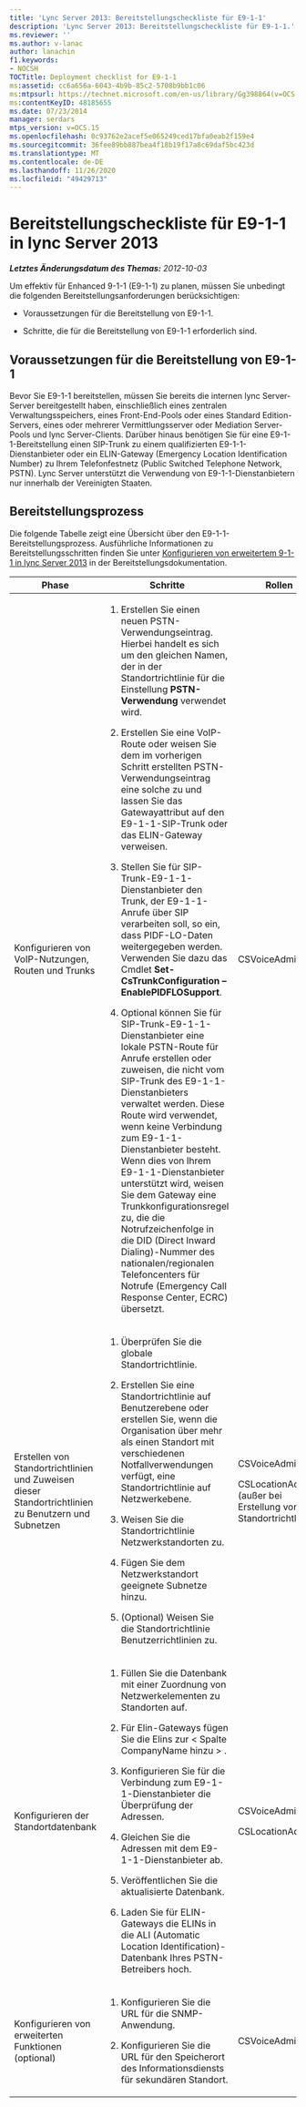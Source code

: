 ```yaml
---
title: 'Lync Server 2013: Bereitstellungscheckliste für E9-1-1'
description: 'Lync Server 2013: Bereitstellungscheckliste für E9-1-1.'
ms.reviewer: ''
ms.author: v-lanac
author: lanachin
f1.keywords:
- NOCSH
TOCTitle: Deployment checklist for E9-1-1
ms:assetid: cc6a656a-6043-4b9b-85c2-5708b9bb1c06
ms:mtpsurl: https://technet.microsoft.com/en-us/library/Gg398864(v=OCS.15)
ms:contentKeyID: 48185655
ms.date: 07/23/2014
manager: serdars
mtps_version: v=OCS.15
ms.openlocfilehash: 0c93762e2acef5e065249ced17bfa0eab2f159e4
ms.sourcegitcommit: 36fee89bb887bea4f18b19f17a8c69daf5bc423d
ms.translationtype: MT
ms.contentlocale: de-DE
ms.lasthandoff: 11/26/2020
ms.locfileid: "49429713"
---
```

# <a name="deployment-checklist-for-e9-1-1-in-lync-server-2013"></a>Bereitstellungscheckliste für E9-1-1 in lync Server 2013

<div data-xmlns="http://www.w3.org/1999/xhtml">

<div class="topic" data-xmlns="http://www.w3.org/1999/xhtml" data-msxsl="urn:schemas-microsoft-com:xslt" data-cs="https://msdn.microsoft.com/">

<div data-asp="https://msdn2.microsoft.com/asp">



</div>

<div id="mainSection">

<div id="mainBody">

<span> </span>

_**Letztes Änderungsdatum des Themas:** 2012-10-03_

Um effektiv für Enhanced 9-1-1 (E9-1-1) zu planen, müssen Sie unbedingt die folgenden Bereitstellungsanforderungen berücksichtigen:

  - Voraussetzungen für die Bereitstellung von E9-1-1.

  - Schritte, die für die Bereitstellung von E9-1-1 erforderlich sind.

<div>

## <a name="deployment-prerequisites-for-e9-1-1"></a>Voraussetzungen für die Bereitstellung von E9-1-1

Bevor Sie E9-1-1 bereitstellen, müssen Sie bereits die internen lync Server-Server bereitgestellt haben, einschließlich eines zentralen Verwaltungsspeichers, eines Front-End-Pools oder eines Standard Edition-Servers, eines oder mehrerer Vermittlungsserver oder Mediation Server-Pools und lync Server-Clients. Darüber hinaus benötigen Sie für eine E9-1-1-Bereitstellung einen SIP-Trunk zu einem qualifizierten E9-1-1-Dienstanbieter oder ein ELIN-Gateway (Emergency Location Identification Number) zu Ihrem Telefonfestnetz (Public Switched Telephone Network, PSTN). Lync Server unterstützt die Verwendung von E9-1-1-Dienstanbietern nur innerhalb der Vereinigten Staaten.

</div>

<div>

## <a name="deployment-process"></a>Bereitstellungsprozess

Die folgende Tabelle zeigt eine Übersicht über den E9-1-1-Bereitstellungsprozess. Ausführliche Informationen zu Bereitstellungsschritten finden Sie unter [Konfigurieren von erweitertem 9-1-1 in lync Server 2013](lync-server-2013-configure-enhanced-9-1-1.md) in der Bereitstellungsdokumentation.


<table>
<colgroup>
<col style="width: 25%" />
<col style="width: 25%" />
<col style="width: 25%" />
<col style="width: 25%" />
</colgroup>
<thead>
<tr class="header">
<th>Phase</th>
<th>Schritte</th>
<th>Rollen</th>
<th>Bereitstellungsdokumentation</th>
</tr>
</thead>
<tbody>
<tr class="odd">
<td><p>Konfigurieren von VoIP-Nutzungen, Routen und Trunks</p></td>
<td><ol>
<li><p>Erstellen Sie einen neuen PSTN-Verwendungseintrag. Hierbei handelt es sich um den gleichen Namen, der in der Standortrichtlinie für die Einstellung <strong>PSTN-Verwendung</strong> verwendet wird.</p></li>
<li><p>Erstellen Sie eine VoIP-Route oder weisen Sie dem im vorherigen Schritt erstellten PSTN-Verwendungseintrag eine solche zu und lassen Sie das Gatewayattribut auf den E9-1-1-SIP-Trunk oder das ELIN-Gateway verweisen. </p></li>
<li><p>Stellen Sie für SIP-Trunk-E9-1-1-Dienstanbieter den Trunk, der E9-1-1-Anrufe über SIP verarbeiten soll, so ein, dass PIDF-LO-Daten weitergegeben werden. Verwenden Sie dazu das Cmdlet <strong>Set-CsTrunkConfiguration –EnablePIDFLOSupport</strong>.</p></li>
<li><p>Optional können Sie für SIP-Trunk-E9-1-1-Dienstanbieter eine lokale PSTN-Route für Anrufe erstellen oder zuweisen, die nicht vom SIP-Trunk des E9-1-1-Dienstanbieters verwaltet werden. Diese Route wird verwendet, wenn keine Verbindung zum E9-1-1-Dienstanbieter besteht. Wenn dies von Ihrem E9-1-1-Dienstanbieter unterstützt wird, weisen Sie dem Gateway eine Trunkkonfigurationsregel zu, die die Notrufzeichenfolge in die DID (Direct Inward Dialing)-Nummer des nationalen/regionalen Telefoncenters für Notrufe (Emergency Call Response Center, ECRC) übersetzt.</p></li>
</ol></td>
<td><p>CSVoiceAdmin</p></td>
<td><p><a href="lync-server-2013-configure-an-e9-1-1-voice-route.md">Konfigurieren einer E9-1-1-VoIP-Route in lync Server 2013</a></p></td>
</tr>
<tr class="even">
<td><p>Erstellen von Standortrichtlinien und Zuweisen dieser Standortrichtlinien zu Benutzern und Subnetzen</p></td>
<td><ol>
<li><p>Überprüfen Sie die globale Standortrichtlinie.</p></li>
<li><p>Erstellen Sie eine Standortrichtlinie auf Benutzerebene oder erstellen Sie, wenn die Organisation über mehr als einen Standort mit verschiedenen Notfallverwendungen verfügt, eine Standortrichtlinie auf Netzwerkebene.</p></li>
<li><p>Weisen Sie die Standortrichtlinie Netzwerkstandorten zu.</p></li>
<li><p>Fügen Sie dem Netzwerkstandort geeignete Subnetze hinzu.</p></li>
<li><p>(Optional) Weisen Sie die Standortrichtlinie Benutzerrichtlinien zu.</p></li>
</ol></td>
<td><p>CSVoiceAdmin</p>
<p>CSLocationAdmin (außer bei Erstellung von Standortrichtlinien)</p></td>
<td><p><a href="lync-server-2013-create-location-policies.md">Erstellen von Standortrichtlinien in lync Server 2013</a></p>
<p><a href="lync-server-2013-add-a-location-policy-to-a-network-site.md">Hinzufügen einer Standortrichtlinie zu einer Netzwerk Website in lync Server 2013</a></p>
<p><a href="lync-server-2013-associate-subnets-with-network-sites-for-e9-1-1.md">Zuordnen von Subnetzen zu Netzwerkstandorten für E9-1-1 in lync Server 2013</a></p></td>
</tr>
<tr class="odd">
<td><p>Konfigurieren der Standortdatenbank</p></td>
<td><ol>
<li><p>Füllen Sie die Datenbank mit einer Zuordnung von Netzwerkelementen zu Standorten auf.</p></li>
<li><p>Für Elin-Gateways fügen Sie die Elins zur &lt; Spalte CompanyName hinzu &gt; .</p></li>
<li><p>Konfigurieren Sie für die Verbindung zum E9-1-1-Dienstanbieter die Überprüfung der Adressen.</p></li>
<li><p>Gleichen Sie die Adressen mit dem E9-1-1-Dienstanbieter ab.</p></li>
<li><p>Veröffentlichen Sie die aktualisierte Datenbank.</p></li>
<li><p>Laden Sie für ELIN-Gateways die ELINs in die ALI (Automatic Location Identification)-Datenbank Ihres PSTN-Betreibers hoch.</p></li>
</ol></td>
<td><p>CSVoiceAdmin</p>
<p>CSLocationAdmin</p></td>
<td><p><a href="lync-server-2013-configure-the-location-database.md">Configure the location database in Lync Server 2013</a></p></td>
</tr>
<tr class="even">
<td><p>Konfigurieren von erweiterten Funktionen (optional)</p></td>
<td><ol>
<li><p>Konfigurieren Sie die URL für die SNMP-Anwendung.</p></li>
<li><p>Konfigurieren Sie die URL für den Speicherort des Informationsdiensts für sekundären Standort.</p></li>
</ol></td>
<td><p>CSVoiceAdmin</p></td>
<td><p><a href="lync-server-2013-configure-an-snmp-application.md">Konfigurieren einer SNMP-Anwendung in lync Server 2013</a></p>
<p><a href="lync-server-2013-configure-a-secondary-location-information-service.md">Konfigurieren eines sekundären Standort Informationsdiensts in lync Server 2013</a></p></td>
</tr>
</tbody>
</table>


</div>

</div>

<span> </span>

</div>

</div>

</div>

